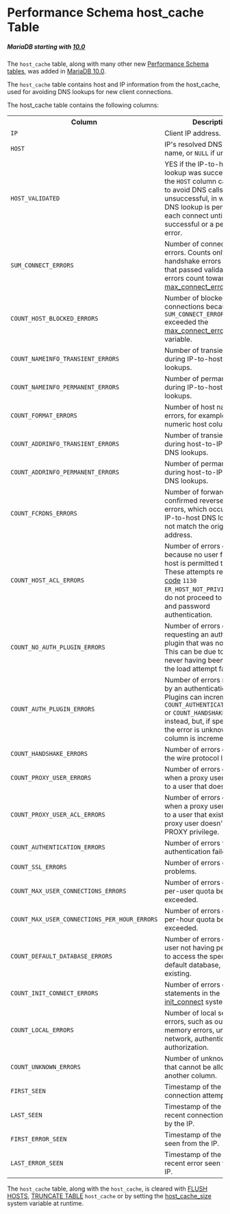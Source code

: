 # Performance Schema host_cache Table

##### MariaDB starting with [10.0](/kb/en/what-is-mariadb-100/)

The `host_cache` table, along with many other new [Performance Schema tables](/sql-statements-structure/sql-statements/administrative-sql-statements/system-tables/performance-schema/performance-schema-tables/list-of-performance-schema-tables), was added in [MariaDB 10.0](/kb/en/what-is-mariadb-100/).

The `host_cache` table contains host and IP information from the host_cache, used for avoiding DNS lookups for new client connections.

The host_cache table contains the following columns:

<table><tbody><tr><th>Column</th><th>Description</th></tr>
<tr><td><code>IP</code></td><td>Client IP address.</td></tr>
<tr><td><code>HOST</code></td><td>IP's resolved DNS host name, or <code>NULL</code> if unknown.</td></tr>
<tr><td><code>HOST_VALIDATED</code></td><td>YES if the IP-to-host DNS lookup was successful, and the <code>HOST</code> column can be used to avoid DNS calls, or NO if unsuccessful, in which case DNS lookup is performed for each connect until either successful or a permanent error.</td></tr>
<tr><td><code>SUM_CONNECT_ERRORS</code></td><td>Number of connection errors. Counts only protocol handshake errors for hosts that passed validation. These errors count towards <a href="/kb/en/server-system-variables/#max_connect_errors">max_connect_errors</a>.</td></tr>
<tr><td><code>COUNT_HOST_BLOCKED_ERRORS</code></td><td>Number of blocked connections because <code>SUM_CONNECT_ERRORS</code> exceeded the <a href="/kb/en/server-system-variables/#max_connect_errors">max_connect_errors</a> system variable.</td></tr>
<tr><td><code>COUNT_NAMEINFO_TRANSIENT_ERRORS</code></td><td>Number of transient errors during IP-to-host DNS lookups.</td></tr>
<tr><td><code>COUNT_NAMEINFO_PERMANENT_ERRORS</code></td><td>Number of permanent errors during IP-to-host DNS lookups.</td></tr>
<tr><td><code>COUNT_FORMAT_ERRORS</code></td><td>Number of host name format errors, for example a numeric host column.</td></tr>
<tr><td><code>COUNT_ADDRINFO_TRANSIENT_ERRORS</code></td><td>Number of transient errors during host-to-IP reverse DNS lookups.</td></tr>
<tr><td><code>COUNT_ADDRINFO_PERMANENT_ERRORS</code></td><td>Number of permanent errors during host-to-IP reverse DNS lookups.</td></tr>
<tr><td><code>COUNT_FCRDNS_ERRORS</code></td><td>Number of forward-confirmed reverse DNS errors, which occur when IP-to-host DNS lookup does not match the originating IP address.</td></tr>
<tr><td><code>COUNT_HOST_ACL_ERRORS</code></td><td>Number of errors occurring because no user from the host is permitted to log in. These attempts return <a href="/kb/en/mariadb-error-codes/">error code</a> <code>1130 ER_HOST_NOT_PRIVILEGED</code> and do not proceed to username and password authentication.</td></tr>
<tr><td><code>COUNT_NO_AUTH_PLUGIN_ERRORS</code></td><td>Number of errors due to requesting an authentication plugin that was not available. This can be due to the plugin never having been loaded, or the load attempt failing.</td></tr>
<tr><td><code>COUNT_AUTH_PLUGIN_ERRORS</code></td><td>Number of errors reported by an authentication plugin. Plugins can increment <code>COUNT_AUTHENTICATION_ERRORS</code> or <code>COUNT_HANDSHAKE_ERRORS</code> instead, but, if specified or the error is unknown, this column is incremented.</td></tr>
<tr><td><code>COUNT_HANDSHAKE_ERRORS</code></td><td>Number of errors detected at the wire protocol level.</td></tr>
<tr><td><code>COUNT_PROXY_USER_ERRORS</code></td><td>Number of errors detected when a proxy user is proxied to a user that does not exist.</td></tr>
<tr><td><code>COUNT_PROXY_USER_ACL_ERRORS</code></td><td>Number of errors detected when a proxy user is proxied to a user that exists, but the proxy user doesn't have the PROXY privilege.</td></tr>
<tr><td><code>COUNT_AUTHENTICATION_ERRORS</code></td><td>Number of errors where authentication failed.</td></tr>
<tr><td><code>COUNT_SSL_ERRORS</code></td><td>Number of errors due to TLS problems.</td></tr>
<tr><td><code>COUNT_MAX_USER_CONNECTIONS_ERRORS</code></td><td>Number of errors due to the per-user quota being exceeded.</td></tr>
<tr><td><code>COUNT_MAX_USER_CONNECTIONS_PER_HOUR_ERRORS</code></td><td>Number of errors due to the per-hour quota being exceeded.</td></tr>
<tr><td><code>COUNT_DEFAULT_DATABASE_ERRORS</code></td><td>Number of errors due to the user not having permission to access the specified default database, or it not existing.</td></tr>
<tr><td><code>COUNT_INIT_CONNECT_ERRORS</code></td><td>Number of errors due to statements in the <a href="/kb/en/server-system-variables/#init_connect">init_connect</a> system variable.</td></tr>
<tr><td><code>COUNT_LOCAL_ERRORS</code></td><td>Number of local server errors, such as out-of-memory errors, unrelated to network, authentication, or authorization.</td></tr>
<tr><td><code>COUNT_UNKNOWN_ERRORS</code></td><td>Number of unknown errors that cannot be allocated to another column.</td></tr>
<tr><td><code>FIRST_SEEN</code></td><td>Timestamp of the first connection attempt by the IP.</td></tr>
<tr><td><code>LAST_SEEN</code></td><td>Timestamp of the most recent connection attempt by the IP.</td></tr>
<tr><td><code>FIRST_ERROR_SEEN</code></td><td>Timestamp of the first error seen from the IP.</td></tr>
<tr><td><code>LAST_ERROR_SEEN</code></td><td>Timestamp of the most recent error seen from the IP.</td></tr>
</tbody></table>

The `host_cache` table, along with the `host_cache`, is cleared with [FLUSH HOSTS](/sql-statements-structure/sql-statements/administrative-sql-statements/flush-commands/flush), [TRUNCATE TABLE](/sql-statements-structure/sql-statements/table-statements/truncate-table) `host_cache` or by setting the [host_cache_size](/kb/en/server-system-variables/#host_cache_size) system variable at runtime.